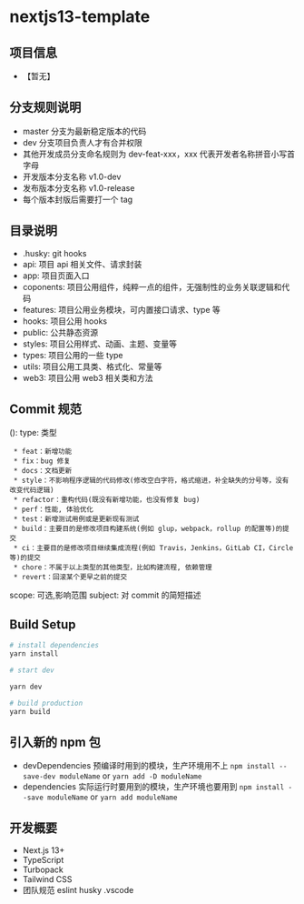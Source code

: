 # nextjs13-template

## 项目信息

- 【暂无】

## 分支规则说明

- master 分支为最新稳定版本的代码
- dev 分支项目负责人才有合并权限
- 其他开发成员分支命名规则为 dev-feat-xxx，xxx 代表开发者名称拼音小写首字母
- 开发版本分支名称 v1.0-dev
- 发布版本分支名称 v1.0-release
- 每个版本封版后需要打一个 tag

## 目录说明

- .husky: git hooks
- api: 项目 api 相关文件、请求封装
- app: 项目页面入口
- coponents: 项目公用组件，纯粹一点的组件，无强制性的业务关联逻辑和代码
- features: 项目公用业务模块，可内置接口请求、type 等
- hooks: 项目公用 hooks
- public: 公共静态资源
- styles: 项目公用样式、动画、主题、变量等
- types: 项目公用的一些 type
- utils: 项目公用工具类、格式化、常量等
- web3: 项目公用 web3 相关类和方法

## Commit 规范

<type>(<scope>): <subject>
type: 类型

```
 * feat：新增功能
 * fix：bug 修复
 * docs：文档更新
 * style：不影响程序逻辑的代码修改(修改空白字符，格式缩进，补全缺失的分号等，没有改变代码逻辑)
 * refactor：重构代码(既没有新增功能，也没有修复 bug)
 * perf：性能, 体验优化
 * test：新增测试用例或是更新现有测试
 * build：主要目的是修改项目构建系统(例如 glup，webpack，rollup 的配置等)的提交
 * ci：主要目的是修改项目继续集成流程(例如 Travis，Jenkins，GitLab CI，Circle等)的提交
 * chore：不属于以上类型的其他类型，比如构建流程, 依赖管理
 * revert：回滚某个更早之前的提交
```

scope: 可选,影响范围
subject: 对 commit 的简短描述

## Build Setup

```bash
# install dependencies
yarn install

# start dev

yarn dev

# build production
yarn build
```

## 引入新的 npm 包

- devDependencies 预编译时用到的模块，生产环境用不上
  `npm install --save-dev moduleName` or `yarn add -D moduleName`
- dependencies 实际运行时要用到的模块，生产环境也要用到
  `npm install --save moduleName` or `yarn add moduleName`

## 开发概要

- Next.js 13+
- TypeScript
- Turbopack
- Tailwind CSS
- 团队规范
  eslint
  husky
  .vscode

